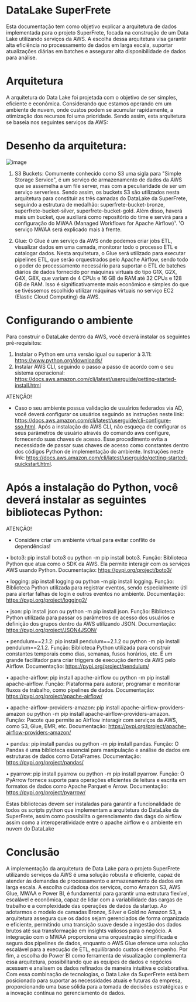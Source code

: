# DataLake SuperFrete
Esta documentação tem como objetivo explicar a arquitetura de dados implementada para o projeto SuperFrete, focada na construção de um Data Lake utilizando serviços da AWS. A escolha dessa arquitetura visa garantir alta eficiência no processamento de dados em larga escala, suportar atualizações diárias em batches e assegurar alta disponibilidade de dados para análise. 

# Arquitetura
A arquitetura do Data Lake foi projetada com o objetivo de ser simples, eficiente e econômica. Considerando que estamos operando em um ambiente de nuvem, onde custos podem se acumular rapidamente, a otimização dos recursos foi uma prioridade. Sendo assim, esta arquitetura se baseia nos seguintes serviços da AWS: 

# Desenho da arquitetura: 
![image](https://github.com/user-attachments/assets/f33d0055-e600-4ad9-9adc-4ec539710201)

  1) S3 Buckets: Comumente conhecido como S3 uma sigla para "Simple Storage Service", é um serviço de armazenamento de dados da AWS que se assemelha a um file server, mas com a peculiaridade de ser um serviço serverless. Sendo assim, os buckets S3 são utilizados nesta arquitetura para constituir as três camadas do DataLake da SuperFrete, seguindo a estrutura de medalhão: superfrete-bucket-bronze, superfrete-bucket-silver, superfrete-bucket-gold. Além disso, haverá mais um bucket, que auxiliará como repositório do time e servirá para a configuração do MWAA (Managed Workflows for Apache Airflow)¹.
  ¹O serviço MWAA será explicado mais à frente.

  2) Glue: O Glue é um serviço da AWS onde podemos criar jobs ETL, visualizar dados em uma camada, monitorar todo o processo ETL e catalogar dados. Nesta arquitetura, o Glue será utilizado para executar pipelines ETL, que serão orquestrados pelo Apache Airflow, sendo todo o poder de processamento necessário para suportar o ETL de batches diários de dados fornecido por máquinas virtuais do tipo G1X, G2X, G4X, G8X, que variam de 4 CPUs e 16 GB de RAM até 32 CPUs e 128 GB de RAM. Isso é significativamente mais econômico e simples do que se tivéssemos escolhido utilizar máquinas virtuais no serviço EC2 (Elastic Cloud Computing) da AWS.

# Configurando o ambiente
Para construir o DataLake dentro da AWS, você deverá instalar os seguintes pré-requisitos:

1) Instalar o Python em uma versão igual ou superior à 3.11: https://www.python.org/downloads/
2) Instalar AWS CLI, seguindo o passo a passo de acordo com o seu sistema operacional: https://docs.aws.amazon.com/cli/latest/userguide/getting-started-install.html
   
ATENÇÃO!
 - Caso o seu ambiente possua validação de usuários federados via AD, você deverá configurar os usuários seguindo as instruções neste link: https://docs.aws.amazon.com/cli/latest/userguide/cli-configure-sso.html.
Após a instalação do AWS CLI, não esqueça de configurar os seus parâmetros de usuário através do comando aws configure, fornecendo suas chaves de acesso. Esse procedimento evita a necessidade de passar suas chaves de acesso como constantes dentro dos códigos Python de implementação do ambiente. Instruções neste link: https://docs.aws.amazon.com/cli/latest/userguide/getting-started-quickstart.html.


# Após a instalação do Python, você deverá instalar as seguintes bibliotecas Python:

 ATENÇÃO!
 - Considere criar um ambiente virtual para evitar conflito de dependências!

•  boto3: pip install boto3 ou python -m pip install boto3.
Função: Biblioteca Python que atua como o SDK da AWS. Ela permite interagir com os serviços AWS usando Python.
Documentação: https://pypi.org/project/boto3/

•  logging: pip install logging ou python -m pip install logging.
Função: Biblioteca Python utilizada para registrar eventos, sendo especialmente útil para alertar falhas de login e outros eventos no ambiente.
Documentação: https://pypi.org/project/logging2/

•  json: pip install json ou python -m pip install json.
Função: Biblioteca Python utilizada para passar os parâmetros de acesso dos usuários e definição dos grupos dentro da AWS utilizando JSON.
Documentação: https://pypi.org/project/JSON4JSON/

•  pendulum==2.1.2: pip install pendulum==2.1.2 ou python -m pip install pendulum==2.1.2.
Função: Biblioteca Python utilizada para construir constantes temporais como dias, semanas, fusos horários, etc. É um grande facilitador para criar triggers de execução dentro da AWS pelo Airflow.
Documentação: https://pypi.org/project/pendulum/

•  apache-airflow: pip install apache-airflow ou python -m pip install apache-airflow.
Função: Plataforma para autorar, programar e monitorar fluxos de trabalho, como pipelines de dados.
Documentação: https://pypi.org/project/apache-airflow/

•  apache-airflow-providers-amazon: pip install apache-airflow-providers-amazon ou python -m pip install apache-airflow-providers-amazon.
Função: Pacote que permite ao Airflow interagir com serviços da AWS, como S3, Glue, EMR, etc.
Documentação: https://pypi.org/project/apache-airflow-providers-amazon/

•  pandas: pip install pandas ou python -m pip install pandas.
Função: O Pandas é uma biblioteca essencial para manipulação e análise de dados em estruturas de dados como DataFrames.
Documentação: https://pypi.org/project/pandas/

•  pyarrow: pip install pyarrow ou python -m pip install pyarrow.
Função: O PyArrow fornece suporte para operações eficientes de leitura e escrita em formatos de dados como Apache Parquet e Arrow.
Documentação: https://pypi.org/project/pyarrow/

Estas bibliotecas devem ser instaladas para garantir a funcionalidade de todos os scripts python que implementam a arquitetura do DataLake da SuperFrete, assim como possibilita o gerenciamento das dags do airflow assim como a interoperatividade entre o apache airflow e o ambiente em nuvem do DataLake

# Conclusão
A implementação da arquitetura de Data Lake para o projeto SuperFrete utilizando serviços da AWS é uma solução robusta e eficiente, capaz de atender às demandas de processamento e armazenamento de dados em larga escala. A escolha cuidadosa dos serviços, como Amazon S3, AWS Glue, MWAA e Power BI, é fundamental para garantir uma estrutura flexível, escalável e econômica, capaz de lidar com a variabilidade das cargas de trabalho e a complexidade das operações de dados da startup.
Ao adotarmos o modelo de camadas Bronze, Silver e Gold no Amazon S3, a arquitetura assegura que os dados sejam gerenciados de forma organizada e eficiente, permitindo uma transição suave desde a ingestão dos dados brutos até sua transformação em insights valiosos para o negócio. A integração com o MWAA proporciona uma orquestração simplificada e segura dos pipelines de dados, enquanto o AWS Glue oferece uma solução escalável para a execução de ETL, equilibrando custos e desempenho.
Por fim, a escolha do Power BI como ferramenta de visualização complementa essa arquitetura, possibilitando que as equipes de dados e negócios acessem e analisem os dados refinados de maneira intuitiva e colaborativa. Com essa combinação de tecnologias, o Data Lake da SuperFrete está bem posicionado para suportar as necessidades atuais e futuras da empresa, proporcionando uma base sólida para a tomada de decisões estratégicas e a inovação contínua no gerenciamento de dados.


